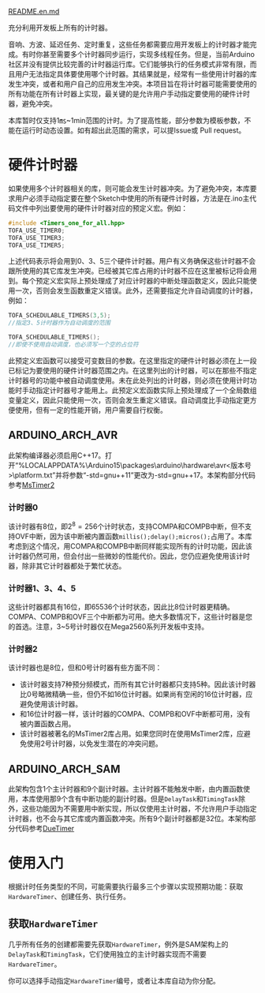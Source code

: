 [README.en.md](README.en.md)

充分利用开发板上所有的计时器。

音响、方波、延迟任务、定时重复，这些任务都需要应用开发板上的计时器才能完成。有时你甚至需要多个计时器同步运行，实现多线程任务。但是，当前Arduino社区并没有提供比较完善的计时器运行库。它们能够执行的任务模式非常有限，而且用户无法指定具体要使用哪个计时器。其结果就是，经常有一些使用计时器的库发生冲突，或者和用户自己的应用发生冲突。本项目旨在将计时器可能需要使用的所有功能在所有计时器上实现，最关键的是允许用户手动指定要使用的硬件计时器，避免冲突。

本库暂时仅支持1㎳~1min范围的计时。为了提高性能，部分参数为模板参数，不能在运行时动态设置。如有超出此范围的需求，可以提Issue或 Pull request。
# 硬件计时器
如果使用多个计时器相关的库，则可能会发生计时器冲突。为了避免冲突，本库要求用户必须手动指定要在整个Sketch中使用的所有硬件计时器，方法是在.ino主代码文件中列出要使用的硬件计时器对应的预定义宏。例如：
```C++
#include <Timers_one_for_all.hpp>
TOFA_USE_TIMER0;
TOFA_USE_TIMER3;
TOFA_USE_TIMER5;
```
上述代码表示将会用到0、3、5三个硬件计时器。用户有义务确保这些计时器不会跟所使用的其它库发生冲突。已经被其它库占用的计时器不应在这里被标记将会用到。每个预定义宏实际上预处理成了对应计时器的中断处理函数定义，因此只能使用一次，否则会发生函数重定义错误。此外，还需要指定允许自动调度的计时器，例如：
```C++
TOFA_SCHEDULABLE_TIMERS(3,5);
//指定3、5计时器作为自动调度的范围

TOFA_SCHEDULABLE_TIMERS();
//即使不使用自动调度，也必须写一个空的占位符
```
此预定义宏函数可以接受可变数目的参数。在这里指定的硬件计时器必须在上一段已标记为要使用的硬件计时器范围之内。在这里列出的计时器，可以在那些不指定计时器号的功能中被自动调度使用。未在此处列出的计时器，则必须在使用计时功能时手动指定计时器号才能用上。此预定义宏函数实际上预处理成了一个全局数组变量定义，因此只能使用一次，否则会发生重定义错误。自动调度比手动指定更方便使用，但有一定的性能开销，用户需要自行权衡。
## ARDUINO_ARCH_AVR
此架构编译器必须启用C++17。打开“%LOCALAPPDATA%\Arduino15\packages\arduino\hardware\avr\<版本号>\platform.txt”并将参数“-std=gnu++11”更改为-std=gnu++17。本架构部分代码参考[MsTimer2](https://github.com/PaulStoffregen/MsTimer2)
### 计时器0
该计时器有8位，即$2^8=256$个计时状态，支持COMPA和COMPB中断，但不支持OVF中断，因为该中断被内置函数`millis();delay();micros();`占用了。本库考虑到这个情况，用COMPA和COMPB中断同样能实现所有的计时功能，因此该计时器仍然可用，但会付出一些微妙的性能代价。因此，您仍应避免使用该计时器，除非其它计时器都处于繁忙状态。
### 计时器1、3、4、5
这些计时器都具有16位，即65536个计时状态，因此比8位计时器更精确。COMPA、COMPB和OVF三个中断都为可用。绝大多数情况下，这些计时器是您的首选。注意，3~5号计时器仅在Mega2560系列开发板中支持。
### 计时器2
该计时器也是8位，但和0号计时器有些方面不同：
- 该计时器支持7种预分频模式，而所有其它计时器都只支持5种。因此该计时器比0号略微精确一些，但仍不如16位计时器。如果尚有空闲的16位计时器，应避免使用该计时器。
- 和16位计时器一样，该计时器的COMPA、COMPB和OVF中断都可用，没有被内置函数占用。
- 该计时器被著名的MsTimer2库占用。如果您同时在使用MsTimer2库，应避免使用2号计时器，以免发生潜在的冲突问题。
## ARDUINO_ARCH_SAM
此架构包含1个主计时器和9个副计时器。主计时器不能触发中断，由内置函数使用，本库使用那9个含有中断功能的副计时器。但是`DelayTask`和`TimingTask`除外，这些功能因为不需要用中断实现，所以仅使用主计时器，不允许用户手动指定计时器，也不会与其它库或内置函数冲突。所有9个副计时器都是32位。本架构部分代码参考[DueTimer](https://github.com/ivanseidel/DueTimer)
# 使用入门
根据计时任务类型的不同，可能需要执行最多三个步骤以实现预期功能：获取`HardwareTimer`、创建任务、执行任务。
## 获取`HardwareTimer`
几乎所有任务的创建都需要先获取`HardwareTimer`，例外是SAM架构上的`DelayTask`和`TimingTask`，它们使用独立的主计时器实现而不需要`HardwareTimer`。

你可以选择手动指定`HardwareTimer`编号，或者让本库自动为你分配。
